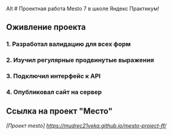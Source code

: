 Alt # Проектная работа Mesto 7 в школе Яндекс Практикум!
## Оживление проекта

### 1. Разработал валидацию для всех форм
### 2. Изучил регулярные продвинутые выражения
### 3. Подключил интерфейс к API
### 4. Опубликовал сайт на сервер

## Ссылка на проект "Место"
*[Проект mesto] https://mudrec21veka.github.io/mesto-project-ff/*

